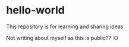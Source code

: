 # hello-world
This repository is for learning and sharing ideas

Not writing about myself as this is public?? :O
